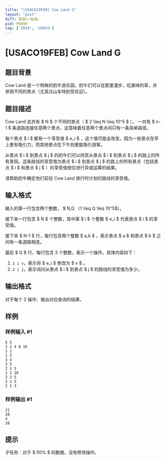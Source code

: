 ```yaml
---
title: "[USACO19FEB] Cow Land G"
layout: "post"
diff: 提高+/省选-
pid: P6098
tag: ['2019', 'USACO']
---
```

# [USACO19FEB] Cow Land G
## 题目背景

Cow Land 是一个特殊的奶牛游乐园，奶牛们可以在那里漫步，吃美味的草，并参观不同的景点（尤其过山车特别受欢迎）。
## 题目描述

Cow Land 总共有 $ N $ 个不同的景点（ $ 2 \leq N \leq 10^5 $ ）。 一共有 $ n-1 $ 条道路连接任意两个景点，这意味着任意两个景点间只有一条简单路径。

每个景点 $ i $ 都有一个享受值 $ e_i $ ，这个值可能会改变。因为一些景点在早上更有吸引力，而其他景点在下午则更能吸引游客。

从景点 $ i $ 到景点 $ j $ 的奶牛们可以欣赏从景点 $ i $ 到景点 $ j $ 的路上的所有景观。这条路线的享受值为景点 $ i $ 到景点 $ j $ 的路上的所有景点（包括景点 $ i $ 和景点 $ j $ ）的享受值按位进行异或运算的结果。

请帮助奶牛确定他们前往 Cow Land 旅行时计划的路线的享受值。
## 输入格式

输入的第一行包含两个整数， $ N,Q $（$1 \leq Q \leq 10^5$）。

接下来一行包含 $ N $ 个整数，其中第 $ i $ 个整数 $ e_i $ 代表景点 $ i $ 的享受值。

接下来 $ N-1 $ 行，每行包含两个整数 $ a,b $ ，表示景点 $ a $ 和景点 $ b $ 之间有一条道路相连。

最后 $ Q $ 行，每行包含 3 个整数，表示一个操作，具体内容如下：

1. `1 i v`，表示将 $ e_i $ 修改为 $ v $ 。
2. `2 i j`，表示询问从景点 $ i $ 到景点 $ j $ 的路线的享受值为多少。
## 输出格式

对于每个 2 操作，输出对应查询的结果。
## 样例

### 样例输入 #1
```
5 5
1 2 4 8 16
1 2
1 3
3 4
3 5
2 1 5
1 1 16
2 3 5
2 1 5
2 1 3

```
### 样例输出 #1
```
21
20
4
20

```
## 提示

子任务：对于 $ 50\% $ 的数据，没有修改操作。
